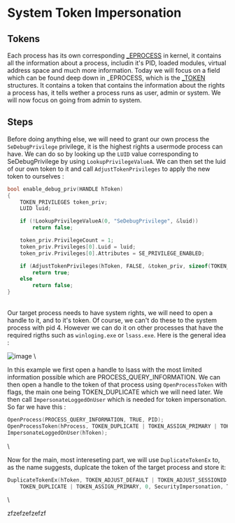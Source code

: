 # System Token Impersonation

## Tokens

Each process has its own corresponding [_EPROCESS](https://www.vergiliusproject.com/kernels/x64/Windows%2010%20%7C%202016/2110%2021H2%20(November%202021%20Update)/_EPROCESS) in kernel, it contains all the information about a process, includin it's PID, loaded modules, virtual address space and much more information. Today we will focus on a field which can be found deep down in _EPROCESS, which is the [_TOKEN](https://www.vergiliusproject.com/kernels/x64/Windows%2010%20%7C%202016/2110%2021H2%20(November%202021%20Update)/_TOKEN) structures. It contains a token that contains the information about the rights a process has, it tells wether a process runs as user, admin or system. We will now focus on going from admin to system.

## Steps

Before doing anything else, we will need to grant our own process the `SeDebugPrivilege` privilege, it is the highest rights a usermode process can have. We can do so by looking up the `LUID` value corresponding to SeDebugPrivilege by using `LookupPrivilegeValueA`. We can then set the luid of our own token to it and call `AdjustTokenPrivileges` to apply the new token to ourselves :

```cpp
bool enable_debug_priv(HANDLE hToken)
{
	TOKEN_PRIVILEGES token_priv;
	LUID luid;

	if (!LookupPrivilegeValueA(0, "SeDebugPrivilege", &luid))
		return false;

	token_priv.PrivilegeCount = 1;
	token_priv.Privileges[0].Luid = luid;
	token_priv.Privileges[0].Attributes = SE_PRIVILEGE_ENABLED;

	if (AdjustTokenPrivileges(hToken, FALSE, &token_priv, sizeof(TOKEN_PRIVILEGES), (PTOKEN_PRIVILEGES)0, (PDWORD)0))
		return true;
	else
		return false;
}
```
\
Our target process needs to have system rights, we will need to open a handle to it, and to it's token. Of course, we can't do these to the system process with pid 4. However we can do it on other processes that have the required rigths such as `winloging.exe` or `lsass.exe`. Here is the general idea :

![image](https://media.discordapp.net/attachments/780153367305256981/1019982190114766929/unknown.png?width=593&height=605)
\

In this example we first open a handle to lsass with the most limited information possible which are PROCESS_QUERY_INFORMATION. We can then open a handle to the token of that process using `OpenProcessToken` with flags, the main one being TOKEN_DUPLICATE which we will need later. We then call `ImpersonateLoggedOnUser` which is needed for token impersonation. So far we have this :

```cpp
OpenProcess(PROCESS_QUERY_INFORMATION, TRUE, PID);
OpenProcessToken(hProcess, TOKEN_DUPLICATE | TOKEN_ASSIGN_PRIMARY | TOKEN_QUERY, &hToken);
ImpersonateLoggedOnUser(hToken);
```
\

Now for the main, most intereseting part, we will use `DuplicateTokenEx` to, as the name suggests, duplcate the token of the target process and store it: 

```cpp
DuplicateTokenEx(hToken, TOKEN_ADJUST_DEFAULT | TOKEN_ADJUST_SESSIONID | TOKEN_QUERY |
    TOKEN_DUPLICATE | TOKEN_ASSIGN_PRIMARY, 0, SecurityImpersonation, TokenPrimary, &hDupToken)
```
\

zfzefzefzefzf
